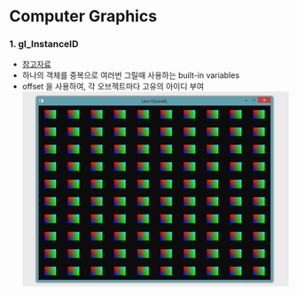 # Computer Graphics

### 1. gl_InstanceID
 - [참고자료](https://learnopengl.com/Advanced-OpenGL/Instancing)
 - 하나의 객체를 중복으로 여러번 그릴때 사용하는 built-in variables
 - offset 을 사용하여, 각 오브젝트마다 고유의 아이디 부여
 ![Instance](./img/gl_Instance.png)

 
